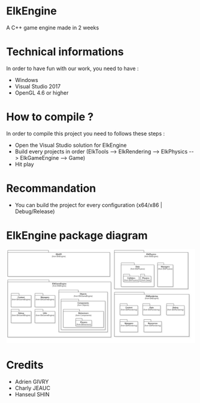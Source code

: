 # ElkEngine
A C++ game engine made in 2 weeks

# Technical informations
In order to have fun with our work, you need to have :
- Windows
- Visual Studio 2017
- OpenGL 4.6 or higher

# How to compile ?
In order to compile this project you need to follows these steps :
- Open the Visual Studio solution for ElkEngine
- Build every projects in order (ElkTools --> ElkRendering --> ElkPhysics --> ElkGameEngine --> Game)
- Hit play

# Recommandation
- You can build the project for every configuration (x64/x86 | Debug/Release)

# ElkEngine package diagram
![alt text](Documentation/Namespaces.jpg?raw=true "Namespaces")

# Credits
- Adrien GIVRY
- Charly JEAUC
- Hanseul SHIN
